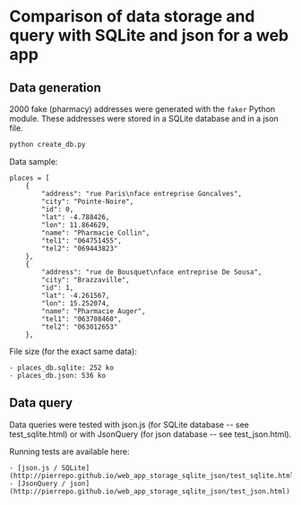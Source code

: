 # Comparison of data storage and query with SQLite and json for a web app

## Data generation

2000 fake (pharmacy) addresses were generated with the `faker` Python module. These addresses were stored in a SQLite database and in a json file.

```bash
python create_db.py
```

Data sample:

```
places = [
    {
        "address": "rue Paris\nface entreprise Goncalves",
        "city": "Pointe-Noire",
        "id": 0,
        "lat": -4.788426,
        "lon": 11.864629,
        "name": "Pharmacie Collin",
        "tel1": "064751455",
        "tel2": "069443823"
    },
    {
        "address": "rue de Bousquet\nface entreprise De Sousa",
        "city": "Brazzaville",
        "id": 1,
        "lat": -4.261567,
        "lon": 15.252074,
        "name": "Pharmacie Auger",
        "tel1": "063708460",
        "tel2": "063012653"
    },
```

File size (for the exact same data):

    - places_db.sqlite: 252 ko
    - places_db.json: 536 ko


## Data query

Data queries were tested with json.js (for SQLite database -- see test_sqlite.html) or with JsonQuery (for json database -- see test_json.html).

Running tests are available here: 

    - [json.js / SQLite](http://pierrepo.github.io/web_app_storage_sqlite_json/test_sqlite.html) 
    - [JsonQuery / json](http://pierrepo.github.io/web_app_storage_sqlite_json/test_json.html)

 
